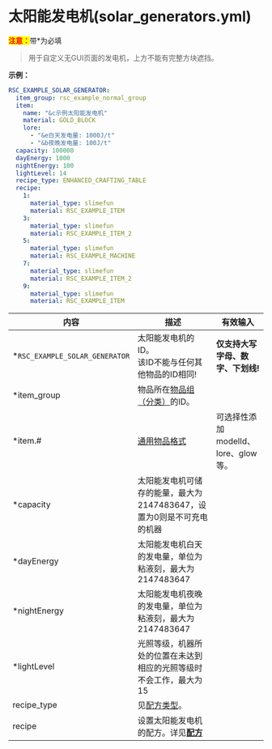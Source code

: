 # 太阳能发电机(solar_generators.yml)

<mark style="color:red;">**注意：**</mark>带\*为必填

> 用于自定义无GUI页面的发电机，上方不能有完整方块遮挡。

**示例：**

```yaml
RSC_EXAMPLE_SOLAR_GENERATOR:
  item_group: rsc_example_normal_group
  item:
    name: "&c示例太阳能发电机"
    material: GOLD_BLOCK
    lore:
      - "&e白天发电量: 1000J/t"
      - "&b夜晚发电量: 100J/t"
  capacity: 100000
  dayEnergy: 1000
  nightEnergy: 100
  lightLevel: 14
  recipe_type: ENHANCED_CRAFTING_TABLE
  recipe:
    1:
      material_type: slimefun
      material: RSC_EXAMPLE_ITEM
    3:
      material_type: slimefun
      material: RSC_EXAMPLE_ITEM_2
    5:
      material_type: slimefun
      material: RSC_EXAMPLE_MACHINE
    7:
      material_type: slimefun
      material: RSC_EXAMPLE_ITEM_2
    9:
      material_type: slimefun
      material: RSC_EXAMPLE_ITEM
```
| 内容 | 描述 | 有效输入 |
| --- | ----------- | ----------------- |
| \*`RSC_EXAMPLE_SOLAR_GENERATOR` | 太阳能发电机的ID。<br>该ID不能与任何其他物品的ID相同! | **仅支持大写字母、数字、下划线!** |
| \*item_group | 物品所在[物品组（分类）](file/groups.md)的ID。 |
| \*item.# | [通用物品格式](format/universal-item-format.md)| 可选择性添加modelId、lore、glow等。 |
| \*capacity | 太阳能发电机可储存的能量，最大为 2147483647，设置为0则是不可充电的机器 |
| \*dayEnergy | 太阳能发电机白天的发电量，单位为粘液刻，最大为 2147483647 |
| \*nightEnergy | 太阳能发电机夜晚的发电量，单位为粘液刻，最大为 2147483647 |
| \*lightLevel | 光照等级，机器所处的位置在未达到相应的光照等级时不会工作，最大为15 |
| recipe_type | 见[配方类型](file/recipe_type.md)。 |
| recipe | 设置太阳能发电机的配方。详见[**配方**](format/recipe.md) |
